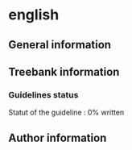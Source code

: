 # english 
## General information 

## Treebank information 

### Guidelines status

Statut of the guideline : 0% written

## Author information 

